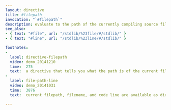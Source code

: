 ```yaml
---
layout: directive
title: #filepath
invocation: "`#filepath`"
description: evaluate to the path of the currently compiling source file
see_also:
- { text: "#file", url: "/stdlib/%23file/#/stdlib/" }
- { text: "#line", url: "/stdlib/%23line/#/stdlib/" }

footnotes:
-
  label: directive-filepath
  video: demo_20141210
  time:  275
  text:  a directive that tells you what the path is of the current file that is being compiled.
-
  label: file-path-line
  video: demo_20141031
  time:  3876
  text:  current filepath, filename, and code line are available as directives at compile time.

---
```

